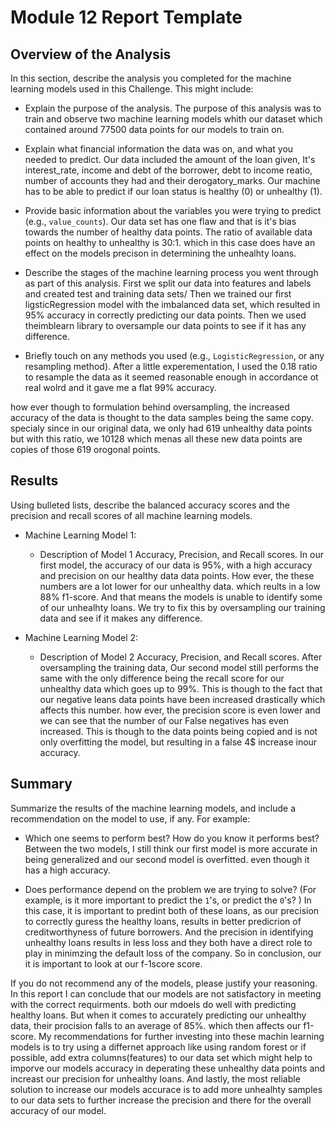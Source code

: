 # Module 12 Report Template

## Overview of the Analysis

In this section, describe the analysis you completed for the machine learning models used in this Challenge. This might include:

* Explain the purpose of the analysis.
The purpose of this analysis was to train and observe two machine learning models whith our dataset which contained around 77500 data points for our models to train on.


* Explain what financial information the data was on, and what you needed to predict.
Our data included the amount of the loan given, It's interest_rate, income and debt of the borrower, debt to income reatio, number of accounts they had and their derogatory_marks. Our machine has to be able to predict if our loan status is healthy (0) or unhealthy (1).


* Provide basic information about the variables you were trying to predict (e.g., `value_counts`).
Our data set has one flaw and that is it's bias towards the number of healthy data points. The ratio of available data points on healthy to unhealthy is 30:1. which in this case does have an effect on the models precison in determining the unhealhty loans. 


* Describe the stages of the machine learning process you went through as part of this analysis.
First we split our data into features and labels and created test and training data sets/
Then we trained our first ligsticRegression model with the imbalanced data set, which resulted in 95% accuracy in correctly predicting our data points. 
Then we used theimblearn library to oversample our data points to see if it has any difference.


* Briefly touch on any methods you used (e.g., `LogisticRegression`, or any resampling method).
After a little experementation, I used the 0.18 ratio to resample the data as it seemed reasonable enough in accordance ot real wolrd and it gave me a flat 99% accuracy. 


how ever though to formulation behind oversampling, the increased accuracy of the data is thought to the data samples being the same copy. specialy since in our original data, we only had 619 unhealthy data points but with this ratio, we 10128 which menas all these new data points are copies of those 619 orogonal points. 


## Results

Using bulleted lists, describe the balanced accuracy scores and the precision and recall scores of all machine learning models.

* Machine Learning Model 1:
  * Description of Model 1 Accuracy, Precision, and Recall scores.
In our first model, the accuracy of our data is 95%, with a high accuracy and precision  on our healthy data data points. How ever, the these numbers are a lot lower for our unhealthy data. which reults in a low 88% f1-score. And that means the models is unable to identify some of our unhealhty loans. We try to fix this by oversampling our training data and see if it makes any difference. 


* Machine Learning Model 2:
  * Description of Model 2 Accuracy, Precision, and Recall scores.
  After oversampling the training data, Our second model still performs the same with the only difference being the recall score for our unhealthy data which goes up to 99%. This is though to the fact that our negative leans data points have been increased drastically which affects this number. how ever, the precision score is even lower and we can see that the number of our False negatives has even increased. This is though to the data points being copied and is not only overfitting the model, but resulting in a false 4$ increase inour accuracy. 

## Summary

Summarize the results of the machine learning models, and include a recommendation on the model to use, if any. For example:
* Which one seems to perform best? How do you know it performs best?
Between the two models, I still think our first model is more accurate in being generalized and our second model is overfitted. even though it has a high accuracy.


* Does performance depend on the problem we are trying to solve? (For example, is it more important to predict the `1`'s, or predict the `0`'s? )
In this case, it is important to predint both of these loans, as our precision to correctly guress the  healthy loans, results in better predicrion of creditworthyness of future borrowers. And the precision in identifying unhealthy loans results in less loss and they both have a direct role to play in minimzing the default loss of the company. So in conclusion, our it is important to look at our f-1score score. 

If you do not recommend any of the models, please justify your reasoning.
In this report I can conclude that our models are not satisfactory in meeting with the correct requirments. both our mdoels do well with predicting healthy loans. But when it comes to accurately predicting our unhealthy data, their procision falls to an average of 85%. which then affects our f1-score. My recommendations for further investing into these machin learning models is to try using a differnet approach like using random forest or if possible, add extra columns(features) to our data set which might help to imporve our models accuracy in deperating these unhealthy data points and increast our precision for unhealthy loans. And lastly, the most reliable solution to increase our models accurace is to add more unhealhty samples to our data sets to further increase the precision and there for the overall accuracy of our model.

